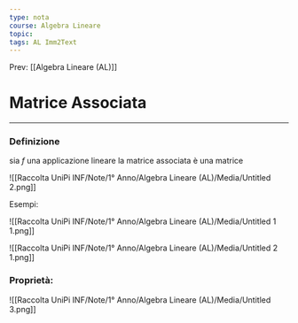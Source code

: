 ```yaml
---
type: nota
course: Algebra Lineare
topic: 
tags: AL Imm2Text
---
```


Prev: [[Algebra Lineare (AL)]]

# Matrice Associata
---

### Definizione
sia $f$  una applicazione lineare la matrice associata è una matrice

![[Raccolta UniPi INF/Note/1° Anno/Algebra Lineare (AL)/Media/Untitled 2.png]]

Esempi:

![[Raccolta UniPi INF/Note/1° Anno/Algebra Lineare (AL)/Media/Untitled 1 1.png]]

![[Raccolta UniPi INF/Note/1° Anno/Algebra Lineare (AL)/Media/Untitled 2 1.png]]

### Proprietà:

![[Raccolta UniPi INF/Note/1° Anno/Algebra Lineare (AL)/Media/Untitled 3.png]]

